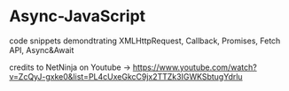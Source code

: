 # Async-JavaScript
code snippets demondtrating XMLHttpRequest, Callback, Promises, Fetch API, Async&amp;Await

credits to NetNinja on Youtube -> https://www.youtube.com/watch?v=ZcQyJ-gxke0&list=PL4cUxeGkcC9jx2TTZk3IGWKSbtugYdrlu
